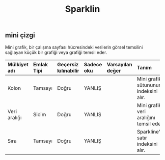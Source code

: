 ﻿---
title: Sparklin
second_title: Aspose.Cells Cloud Documen
type: docs
url: /tr/specification/model/sparkline/
description: "Aspose.Cells Bulut modeli spesifikasyonu: Sparkline. Açma, oluşturma, düzenleme, bölme, birleştirme, karşılaştırma ve dönüştürme gibi özelliklerle Excel ve diğer elektronik tablo belgelerini zahmetsizce yönetin"
weight: 50
---
## **mini çizgi**

 Mini grafik, bir çalışma sayfası hücresindeki verilerin görsel temsilini sağlayan küçük bir grafiği veya grafiği temsil eder.

| Mülkiyet adı| Emlak Tipi| Geçersiz kılınabilir| Sadece oku| Varsayılan değer| Tanım|
|:- |:- |:- |:- |:- |:- |
| Kolon| Tamsayı| Doğru| YANLIŞ|| Mini grafik sütununun indeksini alır.|
| Veri aralığı| Sicim| Doğru| YANLIŞ|| Mini grafik veri aralığını temsil eder.|
| Sıra| Tamsayı| Doğru| YANLIŞ|| Sparkline'ın satır indeksini alır.|

